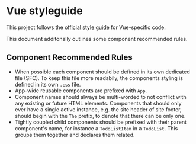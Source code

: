 # Vue styleguide

This project follows the [official style guide](https://vuejs.org/style-guide/) for Vue-specific code.

This document additonally outlines some component recommended rules.

## Component Recommended Rules

* When possible each component should be defined in its own dedicated file (SFC). To keep this file more readabily, the components styling is defined in its own `.css` file.
* App-wide reusable components are prefixed with `App`.
* Component names should always be multi-worded to not conflict with any existing or future HTML elements.
  Components that should only ever have a single active instance, e.g. the site header of site footer, should begin with the `The` prefix, to denote that there can be only one.
* Tightly coupled child components should be prefixed with their parent component's name, for instance a `TodoListItem` in a `TodoList`. This groups them together and declares them related.
